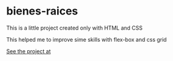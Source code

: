 # bienes-raices

This is a little project created only with HTML and CSS

This helped me to improve sime skills with flex-box and css grid

[See the project at](https://bienesraices-c.netlify.app/)
